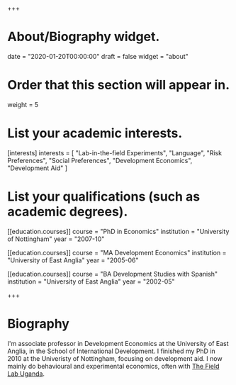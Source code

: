 +++
# About/Biography widget.

date = "2020-01-20T00:00:00"
draft = false
widget = "about"

# Order that this section will appear in.
weight = 5

# List your academic interests.
[interests]
  interests = [
    "Lab-in-the-field Experiments",
    "Language",
    "Risk Preferences",
	 "Social Preferences",
    "Development Economics",
    "Development Aid"
  ]

# List your qualifications (such as academic degrees).
[[education.courses]]
  course = "PhD in Economics"
  institution = "University of Nottingham"
  year = "2007-10"

[[education.courses]]
  course = "MA Development Economics"
  institution = "University of East Anglia"
  year = "2005-06"

[[education.courses]]
  course = "BA Development Studies with Spanish"
  institution = "University of East Anglia"
  year = "2002-05"
 
+++

# Biography

I'm associate professor in Development Economics at the University of East Anglia, in the School of International Development. I finished my PhD in 2010 at the Univeristy of Nottingham, focusing on development aid. I now mainly do behavioural and experimental economics, often with [The Field Lab Uganda](https://thefieldlabuganda.com/).

